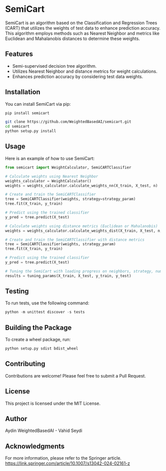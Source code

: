 # SemiCart

SemiCart is an algorithm based on the Classification and Regression Trees (CART) that utilizes the weights of test data to enhance prediction accuracy. This algorithm employs methods such as Nearest Neighbor and metrics like Euclidean and Mahalanobis distances to determine these weights.

## Features

- Semi-supervised decision tree algorithm.
- Utilizes Nearest Neighbor and distance metrics for weight calculations.
- Enhances prediction accuracy by considering test data weights.

## Installation

You can install SemiCart via pip:

```bash
pip install semicart
```

```bash
git clone https://github.com/WeightedBasedAI/semicart.git
cd semicart
python setup.py install
```

## Usage
Here is an example of how to use SemiCart:

```python
from semicart import WeightCalculator, SemiCARTClassifier

# Calculate weights using Nearest Neighbor
weights_calculator = WeightCalculator()
weights = weights_calculator.calculate_weights_nn(X_train, X_test, n)

# Create and train the SemiCARTClassifier
tree = SemiCARTClassifier(weights, strategy=strategy_param)
tree.fit(X_train, y_train)

# Predict using the trained classifier
y_pred = tree.predict(X_test)

# Calculate weights using distance metrics (Euclidean or Mahalanobis)
weights = weights_calculator.calculate_weights_dist(X_train, X_test, n, measure)

# Create and train the SemiCARTClassifier with distance metrics
tree = SemiCARTClassifier(weights, strategy_param)
tree.fit(X_train, y_train)

# Predict using the trained classifier
y_pred = tree.predict(X_test)

# Tuning the SemiCart with loading progress on neighbors, strategy, number of neighbors
results = tuning_params(X_train, X_test, y_train, y_test)
```

## Testing
To run tests, use the following command:

```python
python -m unittest discover -s tests
```

## Building the Package
To create a wheel package, run:

```python
python setup.py sdist bdist_wheel
```

## Contributing

Contributions are welcome! Please feel free to submit a Pull Request.
## License

This project is licensed under the MIT License.
## Author

Aydin WeightedBasedAI - Vahid Seydi

## Acknowledgments
For more information, please refer to the Springer article.
https://link.springer.com/article/10.1007/s13042-024-02161-z